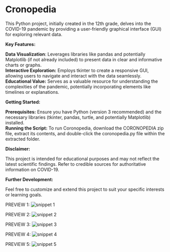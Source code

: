 # Cronopedia

This Python project, initially created in the 12th grade, delves into the COVID-19 pandemic by providing a user-friendly graphical interface (GUI) for exploring relevant data.

<strong>Key Features:</strong>

<strong>Data Visualization</strong>: Leverages libraries like pandas and potentially Matplotlib (if not already included) to present data in clear and informative charts or graphs.<br>
<strong>Interactive Exploration:</strong> Employs tkinter to create a responsive GUI, allowing users to navigate and interact with the data seamlessly.
<strong>Educational Value:</strong> Serves as a valuable resource for understanding the complexities of the pandemic, potentially incorporating elements like timelines or explanations.

<strong>Getting Started:</strong>

<strong>Prerequisites:</strong> Ensure you have Python (version 3 recommended) and the necessary libraries (tkinter, pandas, turtle, and potentially Matplotlib) installed.<br>
<strong>Running the Script:</strong> To run Coronopedia, download the CORONOPEDIA zip file, extract its contents, and double-click the coronopedia.py file within the extracted folder.

<strong>Disclaimer:</strong>

This project is intended for educational purposes and may not reflect the latest scientific findings. Refer to credible sources for authoritative information on COVID-19.

<strong>Further Development:</strong>

Feel free to customize and extend this project to suit your specific interests or learning goals.

PREVIEW 1:
![snippet 1](https://github.com/Vishesh-08/Cronopedia/assets/116953329/a17b14f5-78b0-44e2-83eb-e20530b0e68f)

PREVIEW 2:
![snippet 2](https://github.com/Vishesh-08/Cronopedia/assets/116953329/85f84d5b-9588-4b14-aa0e-3c3bb9e9d8cc)

PREVIEW 3:
![snippet 3](https://github.com/Vishesh-08/Cronopedia/assets/116953329/db03cd4b-dcd9-4adf-87cb-319c6d3c24fd)

PREVIEW 4:
![snippet 4](https://github.com/Vishesh-08/Cronopedia/assets/116953329/6c6fe7f7-50f3-40f3-b0f5-b9f966efb326)

PREVIEW 5:
![snippet 5](https://github.com/Vishesh-08/Cronopedia/assets/116953329/5fb40ae4-9c05-49f4-bed3-0e9214633f68)
